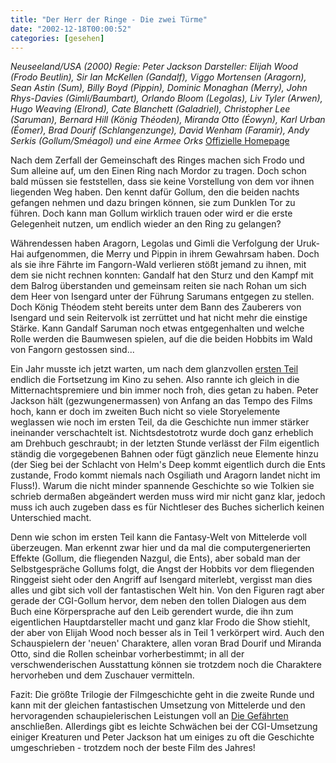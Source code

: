 ```yaml
---
title: "Der Herr der Ringe - Die zwei Türme"
date: "2002-12-18T00:00:52"
categories: [gesehen]
---
```


*Neuseeland/USA (2000)
Regie: Peter Jackson
Darsteller: Elijah Wood (Frodo Beutlin), Sir Ian McKellen (Gandalf), Viggo Mortensen (Aragorn), Sean Astin (Sum), Billy Boyd (Pippin), Dominic Monaghan (Merry), John Rhys-Davies (Gimli/Baumbart), Orlando Bloom (Legolas), Liv Tyler (Arwen), Hugo Weaving (Elrond), Cate Blanchett (Galadriel), Christopher Lee (Saruman), Bernard Hill (König Théoden), Miranda Otto (Éowyn), Karl Urban (Éomer), Brad Dourif (Schlangenzunge), David Wenham (Faramir), Andy Serkis (Gollum/Sméagol) und eine Armee Orks*
[Offizielle Homepage](http://www.derherrderringe-film.de/)

Nach dem Zerfall der Gemeinschaft des Ringes machen sich Frodo und Sum alleine auf, um den Einen Ring nach Mordor zu tragen. Doch schon bald müssen sie feststellen, dass sie keine Vorstellung von dem vor ihnen liegenden Weg haben. Den kennt dafür Gollum, den die beiden nachts gefangen nehmen und dazu bringen können, sie zum Dunklen Tor zu führen. Doch kann man Gollum wirklich trauen oder wird er die erste Gelegenheit nutzen, um endlich wieder an den Ring zu gelangen?

Währendessen haben Aragorn, Legolas und Gimli die Verfolgung der Uruk-Hai aufgenommen, die Merry und Pippin in ihrem Gewahrsam haben. Doch als sie ihre Fährte im Fangorn-Wald verlieren stößt jemand zu ihnen, mit dem sie nicht rechnen konnten: Gandalf hat den Sturz und den Kampf mit dem Balrog überstanden und gemeinsam reiten sie nach Rohan um sich dem Heer von Isengard unter der Führung Sarumans entgegen zu stellen. Doch König Théodem steht bereits unter dem Bann des Zauberers von Isengard und sein Reitervolk ist zerrüttet und hat nicht mehr die einstige Stärke. Kann Gandalf Saruman noch etwas entgegenhalten und welche Rolle werden die Baumwesen spielen, auf die die beiden Hobbits im Wald von Fangorn gestossen sind...

Ein Jahr musste ich jetzt warten, um nach dem glanzvollen [ersten Teil](/2001/12/19/der-herr-der-ringe-die-gefahrten/) endlich die Fortsetzung im Kino zu sehen. Also rannte ich gleich in die Mitternachtspremiere und bin immer noch froh, dies getan zu haben. Peter Jackson hält (gezwungenermassen) von Anfang an das Tempo des Films hoch, kann er doch im zweiten Buch nicht so viele Storyelemente weglassen wie noch im ersten Teil, da die Geschichte nun immer stärker ineinander verschachtelt ist. Nichtsdestotrotz wurde doch ganz erheblich am Drehbuch geschraubt; in der letzten Stunde verlässt der Film eigentlich ständig die vorgegebenen Bahnen oder fügt gänzlich neue Elemente hinzu (der Sieg bei der Schlacht von Helm's Deep kommt eigentlich durch die Ents zustande, Frodo kommt niemals nach Osgiliath und Aragorn landet nicht im Fluss!). Warum die nicht minder spannende Geschichte so wie Tolkien sie schrieb dermaßen abgeändert werden muss wird mir nicht ganz klar, jedoch muss ich auch zugeben dass es für Nichtleser des Buches sicherlich keinen Unterschied macht.

Denn wie schon im ersten Teil kann die Fantasy-Welt von Mittelerde voll überzeugen. Man erkennt zwar hier und da mal die computergenerierten Effekte (Gollum, die fliegenden Nazgul, die Ents), aber sobald man der Selbstgespräche Gollums folgt, die Angst der Hobbits vor dem fliegenden Ringgeist sieht oder den Angriff auf Isengard miterlebt, vergisst man dies alles und gibt sich voll der fantastischen Welt hin. Von den Figuren ragt aber gerade der CGI-Gollum hervor, dem neben den tollen Dialogen aus dem Buch eine Körpersprache auf den Leib gerendert wurde, die ihn zum eigentlichen Hauptdarsteller macht und ganz klar Frodo die Show stiehlt, der aber von Elijah Wood noch besser als in Teil 1 verkörpert wird. Auch den Schauspielern der 'neuen' Charaktere, allen voran Brad Dourif und Miranda Otto, sind die Rollen scheinbar vorherbestimmt; in all der verschwenderischen Ausstattung können sie trotzdem noch die Charaktere hervorheben und dem Zuschauer vermitteln.

Fazit: Die größte Trilogie der Filmgeschichte geht in die zweite Runde und kann mit der gleichen fantastischen Umsetzung von Mittelerde und den hervoragenden schaupielerischen Leistungen voll an [Die Gefährten](/2001/12/19/der-herr-der-ringe-die-gefahrten/) anschließen. Allerdings gibt es leichte Schwächen bei der CGI-Umsetzung einiger Kreaturen und Peter Jackson hat um einiges zu oft die Geschichte umgeschrieben - trotzdem noch der beste Film des Jahres!
